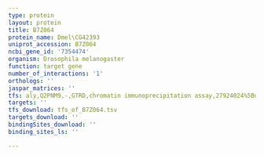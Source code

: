 ```yaml
---
type: protein
layout: protein
title: B7Z064
protein_name: Dmel\CG42393
uniprot_accession: B7Z064
ncbi_gene_id: '7354474'
organism: Drosophila melanogaster
function: target gene
number_of_interactions: '1'
orthologs: ''
jaspar_matrices: ''
tfs: aly,Q2PNM9,-,GTRD,chromatin immunoprecipitation assay,27924024%5Buid%5D,No
targets: ''
tfs_download: tfs_of_B7Z064.tsv
targets_download: ''
bindingSites_download: ''
binding_sites_ls: ''

---
```

